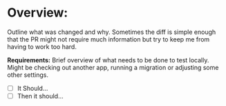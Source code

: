 # Overview:
Outline what was changed and why. Sometimes the diff is simple enough that the PR might not require much information but try to keep me from having to work too hard.

**Requirements:**
Brief overview of what needs to be done to test locally. Might be checking out another app, running a migration or adjusting some other settings.

- [ ] It Should...
- [ ] Then it should...
